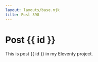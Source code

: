 ```yaml
---
layout: layouts/base.njk
title: Post 398
---
```


# Post {{ id }}

This is post {{ id }} in my Eleventy project.
